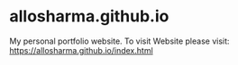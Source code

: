 # allosharma.github.io
My personal portfolio website.
To visit Website please visit: https://allosharma.github.io/index.html

